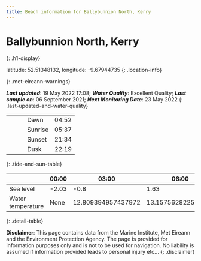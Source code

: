 ```yaml
---
title: Beach information for Ballybunnion North, Kerry
---
```

# Ballybunnion North, Kerry 
{: .h1-display}

latitude: 52.51348132, longitude: -9.67944735
{: .location-info}


{: .met-eireann-warnings}

___Last updated___: 19 May 2022 17:08; ___Water Quality___: Excellent Quality;
___Last sample on___: 06 September 2021; ___Next Monitoring Date___: 23 May 2022
{: .last-updated-and-water-quality}

|   |   |   |   |   |
|---|---|---|---|---|
|   |   |   | Dawn  | 04:52 |
|   |   |   | Sunrise  | 05:37 |
|   |   |   | Sunset  | 21:34 |
|   |   |   | Dusk  | 22:19 |
{: .tide-and-sun-table}

<div></div>

| | 00:00 | 03:00 | 06:00 | 09:00 | 12:00 | 15:00 | 18:00 | 21:00 |
|---|---|---|---|---|---|---|---|---|
| Sea level | -2.03 | -0.8 | 1.63 | 0.77| -1.67 | -0.86 | 1.62 | 1.14 |
| Water temperature | None | 12.809394957437972 | 13.157562822545856 | 13.142622266163356 | 13.234870019978192 | 13.575180265614671 | 13.754977650417391 | 13.62707871776046 |
{: .detail-table}

__Disclaimer__: This page contains data from the Marine Institute,
Met Eireann and the Environment Protection Agency. The page is provided for
information purposes only and is not to be used for navigation. No liability
is assumed if information provided leads to personal injury etc...
{: .disclaimer}